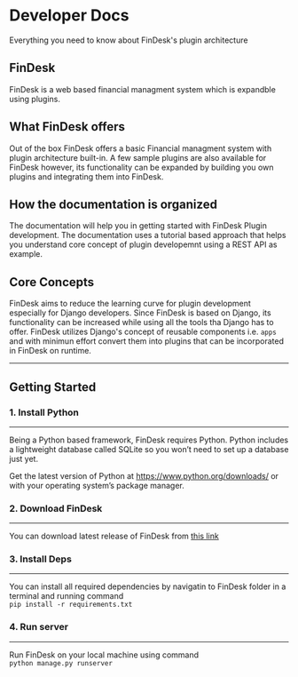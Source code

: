# Developer Docs
Everything you need to know about FinDesk's plugin architecture
## FinDesk
FinDesk is a web based financial managment system which is expandble using plugins.

## What FinDesk offers
Out of the box FinDesk offers a basic Financial managment system with plugin architecture built-in. A few sample plugins are also available for FinDesk however, its functionality can be expanded by building you own plugins and integrating them into FinDesk.
## How the documentation is organized
 The documentation will help you in getting started with FinDesk Plugin development. The documentation uses a tutorial based approach that helps you understand core concept of plugin developemnt using a REST API as example.

 ## Core Concepts
 FinDesk aims to reduce the learning curve for plugin development especially for Django developers. Since FinDesk is based on Django, its functionality can be increased while using all the tools tha Django has to offer. FinDesk utilizes Django's concept of reusable components i.e. `apps` and with minimun effort convert them into plugins that can be incorporated in FinDesk on runtime.

___

## Getting Started

### 1. Install Python
___

Being a Python based framework, FinDesk requires Python. Python includes a lightweight database called SQLite so you won’t need to set up a database just yet.

Get the latest version of Python at https://www.python.org/downloads/ or with your operating system’s package manager.

### 2. Download FinDesk
___
You can download latest release of FinDesk from [this link](https://github.com/SaadJamilAkhtar/FinDesk)

### 3. Install Deps
___
You can install all required dependencies by navigatin to FinDesk folder in a terminal and running command  
`pip install -r requirements.txt`

### 4. Run server
___
Run FinDesk on your local machine using command  
`python manage.py runserver`




